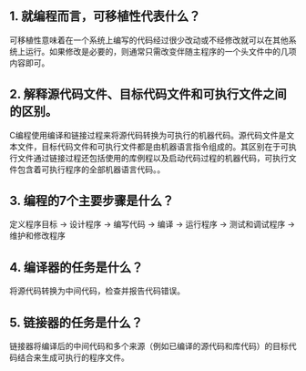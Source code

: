 ## 1. 就编程而言，可移植性代表什么？ ##

可移植性意味着在一个系统上编写的代码经过很少改动或不经修改就可以在其他系统上运行。如果修改是必要的，则通常只需改变伴随主程序的一个头文件中的几项内容即可。

## 2. 解释源代码文件、目标代码文件和可执行文件之间的区别。 ##
C编程使用编译和链接过程来将源代码转换为可执行的机器代码。源代码文件是文本文件，目标代码文件和可执行文件都是由机器语言指令组成的。其区别在于可执行文件通过链接过程还包括使用的库例程以及启动代码过程的机器代码，可执行文件包含着可执行程序的全部机器语言代码。。

## 3. 编程的7个主要步骤是什么？ ##
定义程序目标 -> 设计程序 -> 编写代码 -> 编译 -> 运行程序 -> 测试和调试程序 -> 维护和修改程序

## 4. 编译器的任务是什么？ ##
将源代码转换为中间代码，检查并报告代码错误。

## 5. 链接器的任务是什么？ ##
链接器将编译后的中间代码和多个来源（例如已编译的源代码和库代码）的目标代码结合来生成可执行的程序文件。